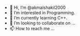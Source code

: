 - 👋 Hi, I’m @akmalshakil2000
- 👀 I’m interested in Programming.
- 🌱 I’m currently learning C++.
- 💞️ I’m looking to collaborate on ...
- 📫 How to reach me ...

<!---
akmalshakil2000/akmalshakil2000 is a ✨ special ✨ repository because its `README.md` (this file) appears on your GitHub profile.
You can click the Preview link to take a look at your changes.
--->
